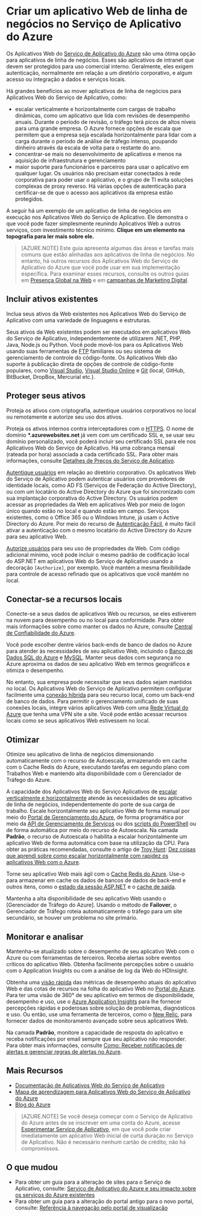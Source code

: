<properties 
	pageTitle="Criar um aplicativo Web de linha de negócios no Serviço de Aplicativo do Azure" 
	description="Este guia fornece uma visão geral técnica de como usar Aplicativos Web do Serviço de Aplicativo do Azure para criar aplicativos de linha de negócios de intranet. Isso inclui estratégias de autenticação, retransmissão do barramento de serviço e monitoramento." 
	editor="jimbe" 
	manager="wpickett" 
	authors="cephalin" 
	services="app-service\web" 
	documentationCenter=""/>

<tags 
	ms.service="app-service-web" 
	ms.workload="web" 
	ms.tgt_pltfrm="na" 
	ms.devlang="na" 
	ms.topic="article" 
	ms.date="04/08/2015" 
	ms.author="cephalin"/>



# Criar um aplicativo Web de linha de negócios no Serviço de Aplicativo do Azure

Os Aplicativos Web do [Serviço de Aplicativo do Azure](http://go.microsoft.com/fwlink/?LinkId=529714) são uma ótima opção para aplicativos de linha de negócios. Esses são aplicativos de intranet que devem ser protegidos para uso comercial interno. Geralmente, eles exigem autenticação, normalmente em relação a um diretório corporativo, e algum acesso ou integração a dados e serviços locais. 

Há grandes benefícios ao mover aplicativos de linha de negócios para Aplicativos Web do Serviço de Aplicativo, como:

-  escalar verticalmente e horizontalmente com cargas de trabalho dinâmicas, como um aplicativo que lida com revisões de desempenho anuais. Durante o período de revisão, o tráfego terá picos de altos níveis para uma grande empresa. O Azure fornece opções de escala que permitem que a empresa seja escalada horizontalmente para lidar com a carga durante o período de análise de tráfego intenso, poupando dinheiro através da escala de volta para o restante do ano. 
-  concentrar-se mais no desenvolvimento de aplicativos e menos na aquisição de infraestrutura e gerenciamento
-  maior suporte para funcionários e parceiros para usar o aplicativo em qualquer lugar. Os usuários não precisam estar conectados à rede corporativa para poder usar o aplicativo, e o grupo de TI evita soluções complexas de proxy reverso. Há várias opções de autenticação para certificar-se de que o acesso aos aplicativos da empresa estão protegidos.

A seguir há um exemplo de um aplicativo de linha de negócios em execução nos Aplicativos Web do Serviço de Aplicativo. Ele demonstra o que você pode fazer simplesmente reunindo Aplicativos Web a outros serviços, com investimento técnico mínimo. **Clique em um elemento na topografia para ler mais sobre ele.** 

<object type="image/svg+xml" data="https://sidneyhcontent.blob.core.windows.net/documentation/web-app-notitle.svg" width="100%" height="100%"></object>

> [AZURE.NOTE]
> Este guia apresenta algumas das áreas e tarefas mais comuns que estão alinhadas aos aplicativos de linha de negócios. No entanto, há outros recursos dos Aplicativos Web do Serviço de Aplicativo do Azure que você pode usar em sua implementação específica. Para examinar esses recursos, consulte os outros guias em [Presença Global na Web](web-sites-global-web-presence-solution-overview.md) e em [campanhas de Marketing Digital](web-sites-digital-marketing-application-solution-overview.md).

## Incluir ativos existentes

Inclua seus ativos da Web existentes nos Aplicativos Web do Serviço de Aplicativo com uma variedade de linguagens e estruturas.

Seus ativos da Web existentes podem ser executados em aplicativos Web do Serviço de Aplicativo, independentemente de utilizarem .NET, PHP, Java, Node.js ou Python. Você pode movê-los para os Aplicativos Web usando suas ferramentas de [FTP] familiares ou seu sistema de gerenciamento de controle do código-fonte. Os Aplicativos Web dão suporte à publicação direta de opções de controle de código-fonte populares, como [Visual Studio], [Visual Studio Online] e [Git] (local, GitHub, BitBucket, DropBox, Mercurial etc.).

## Proteger seus ativos

Proteja os ativos com criptografia, autentique usuários corporativos no local ou remotamente e autorize seu uso dos ativos. 

Proteja os ativos internos contra interceptadores com o [HTTPS]. O nome de domínio **\*.azurewebsites.net** já vem com um certificado SSL e, se usar seu domínio personalizado, você poderá incluir seu certificado SSL para ele nos Aplicativos Web do Serviço de Aplicativo. Há uma cobrança mensal (rateada por hora) associada a cada certificado SSL. Para obter mais informações, consulte [Detalhes de Preços do Serviço de Aplicativo].

[Autentique usuários] em relação ao diretório corporativo. Os aplicativos Web do Serviço de Aplicativo podem autenticar usuários com provedores de identidade locais, como AD FS (Serviços de Federação do Active Directory), ou com um locatário do Active Directory do Azure que foi sincronizado com sua implantação corporativa do Active Directory. Os usuários podem acessar as propriedades da Web em aplicativos Web por meio de logon único quando estão no local e quando estão em campo. Serviços existentes, como o Office 365 ou o Windows Intune, já usam o Active Directory do Azure. Por meio do recurso de [Autenticação Fácil], é muito fácil ativar a autenticação com o mesmo locatário do Active Directory do Azure para seu aplicativo Web. 

[Autorize usuários] para seu uso de propriedades da Web. Com código adicional mínimo, você pode incluir o mesmo padrão de codificação local do ASP.NET em aplicativos Web do Serviço de Aplicativo usando a  decoração `[Authorize]`, por exemplo. Você mantém a mesma flexibilidade para controle de acesso refinado que os aplicativos que você mantém no local.

## Conectar-se a recursos locais ##

Conecte-se a seus dados de aplicativos Web ou recursos, se eles estiverem na nuvem para desempenho ou no local para conformidade. Para obter mais informações sobre como manter os dados no Azure, consulte [Central de Confiabilidade do Azure]. 

Você pode escolher dentre vários back-ends de banco de dados no Azure para atender às necessidades de seu aplicativo Web, incluindo o [Banco de Dados SQL do Azure] e [MySQL]. Manter seus dados com segurança no Azure aproxima os dados de seu aplicativo Web em termos geográficos e otimiza o desempenho.

No entanto, sua empresa pode necessitar que seus dados sejam mantidos no local. Os Aplicativos Web do Serviço de Aplicativo permitem configurar facilmente uma [conexão híbrida] para seu recurso local, como um back-end de banco de dados. Para permitir o gerenciamento unificado de suas conexões locais, integre vários aplicativos Web com uma [Rede Virtual do Azure] que tenha uma VPN site a site. Você pode então acessar recursos locais como se seus aplicativos Web estivessem no local.

## Otimizar

Otimize seu aplicativo de linha de negócios dimensionando automaticamente com o recurso de Autoescala, armazenando em cache com o Cache Redis do Azure, executando tarefas em segundo plano com Trabalhos Web e mantendo alta disponibilidade com o Gerenciador de Tráfego do Azure.

A capacidade dos Aplicativos Web do Serviço Aplicativos de [escalar verticalmente e horizontalmente] atende às necessidades de seu aplicativo de linha de negócios, independentemente do porte de sua carga de trabalho. Escale horizontalmente seu aplicativo Web de forma manual por meio do [Portal de Gerenciamento do Azure], de forma programática por meio da [API de Gerenciamento de Serviços] ou dos [scripts do PowerShell] ou de forma automática por meio do recurso de Autoescala. Na camada **Padrão**, o recurso de Autoescala o habilita a escalar horizontalmente um aplicativo Web de forma automática com base na utilização da CPU. Para obter as práticas recomendadas, consulte o artigo de [Troy Hunt]: [Dez coisas que aprendi sobre como escalar horizontalmente com rapidez os aplicativos Web com o Azure].

Torne seu aplicativo Web mais ágil com o [Cache Redis do Azure]. Use-o para armazenar em cache os dados de bancos de dados de back-end e outros itens, como o [estado da sessão ASP.NET] e o [cache de saída].

Mantenha a alta disponibilidade de seu aplicativo Web usando o [Gerenciador de Tráfego do Azure]. Usando o método de **Failover**, o Gerenciador de Tráfego roteia automaticamente o tráfego para um site secundário, se houver um problema no site primário.

## Monitorar e analisar

Mantenha-se atualizado sobre o desempenho de seu aplicativo Web com o Azure ou com ferramentas de terceiros. Receba alertas sobre eventos críticos do aplicativo Web. Obtenha facilmente percepções sobre o usuário com o Application Insights ou com a análise de log da Web do HDInsight. 

Obtenha uma [visão rápida] das métricas de desempenho atuais do aplicativo Web e das cotas de recursos na folha do aplicativo Web no [Portal do Azure](http://go.microsoft.com/fwlink/?LinkId=529715). Para ter uma visão de 360° de seu aplicativo em termos de disponibilidade, desempenho e uso, use o [Azure Application Insights] para lhe fornecer percepções rápidas e poderosas sobre solução de problemas, diagnósticos e uso. Ou então, use uma ferramenta de terceiros, como o [New Relic], para fornecer dados de monitoramento avançado sobre seus aplicativos Web.

Na camada **Padrão**, monitore a capacidade de resposta do aplicativo e receba notificações por email sempre que seu aplicativo não responder. Para obter mais informações, consulte [Como: Receber notificações de alertas e gerenciar regras de alertas no Azure].

## Mais Recursos

- [Documentação de Aplicativos Web do Serviço de Aplicativo](/services/app-service/web/)
- [Mapa de aprendizagem para Aplicativos Web do Serviço de Aplicativo do Azure](websites-learning-map.md)
- [Blog do Azure](/blog/topics/web/)

>[AZURE.NOTE] Se você deseja começar com o Serviço de Aplicativo do Azure antes de se inscrever em uma conta do Azure, acesse [Experimentar Serviço de Aplicativo](http://go.microsoft.com/fwlink/?LinkId=523751), em que você pode criar imediatamente um aplicativo Web inicial de curta duração no Serviço de Aplicativo. Não é necessário nenhum cartão de crédito; não há compromissos.

## O que mudou
* Para obter um guia para a alteração de sites para o Serviço de Aplicativo, consulte: [Serviço de Aplicativo do Azure e seu impacto sobre os serviços do Azure existentes](http://go.microsoft.com/fwlink/?LinkId=529714)
* Para obter um guia para a alteração do portal antigo para o novo portal, consulte: [Referência à navegação pelo portal de visualização](http://go.microsoft.com/fwlink/?LinkId=529715)


[Serviço de Aplicativo do Azure]: /services/app-service/web/

[FTP]:web-sites-deploy.md#ftp
[Visual Studio]:web-sites-dotnet-get-started.md
[Visual Studio Online]:cloud-services-continuous-delivery-use-vso.md
[Git]:web-sites-publish-source-control.md

[HTTPS]:web-sites-configure-ssl-certificate.md
[Detalhes de Preços do Serviço de Aplicativo]: /pricing/details/app-service/#ssl-connections
[Autentique usuários]:web-sites-authentication-authorization.md
[Autenticação Fácil]:/blog/2014/11/13/azure-websites-authentication-authorization/
[Autorize usuários]:web-sites-authentication-authorization.md

[Central de confiabilidade do Azure]:/support/trust-center/
[MySQL]:web-sites-php-mysql-deploy-use-git.md
[Banco de Dados SQL do Azure]:web-sites-dotnet-deploy-aspnet-mvc-app-membership-oauth-sql-database.md
[conexão híbrida]:web-sites-hybrid-connection-get-started.md
[Rede Virtual do Azure]:web-sites-integrate-with-vnet.md

[escalar verticalmente e horizontalmente]:web-sites-scale.md
[Portal de Gerenciamento do Azure]:http://manage.windowsazure.com/
[API de Gerenciamento de Serviços]:http://msdn.microsoft.com/library/windowsazure/ee460799.aspx
[scripts do PowerShell]:http://msdn.microsoft.com/library/windowsazure/jj152841.aspx
[Troy Hunt]:https://twitter.com/troyhunt
[Dez coisas que aprendi sobre como escalar horizontalmente com rapidez os aplicativos Web com o Azure]:http://www.troyhunt.com/2014/09/10-things-i-learned-about-rapidly.html
[Cache Redis do Azure]:/blog/2014/06/05/mvc-movie-app-with-azure-redis-cache-in-15-minutes/
[estado da sessão ASP.NET]:https://msdn.microsoft.com/library/azure/dn690522.aspx
[cache de saída]:https://msdn.microsoft.com/library/azure/dn798898.aspx

[visão rápida]:web-sites-monitor.md
[Azure Application Insights]:http://blogs.msdn.com/b/visualstudioalm/archive/2015/01/07/application-insights-and-azure-websites.aspx
[New Relic]:store-new-relic-cloud-services-dotnet-application-performance-management.md
[Como: Receber notificações de alertas e gerenciar regras de alertas no Azure]:http://msdn.microsoft.com/library/windowsazure/dn306638.aspx


<!--HONumber=52-->